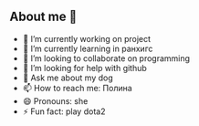 ## About me 👋
- 🔭 I’m currently working on project
- 🌱 I’m currently learning in ранхигс
- 👯 I’m looking to collaborate on programming
- 🤔 I’m looking for help with github
- 💬 Ask me about my dog
- 📫 How to reach me: Полина
- 😄 Pronouns: she
- ⚡ Fun fact: play dota2

